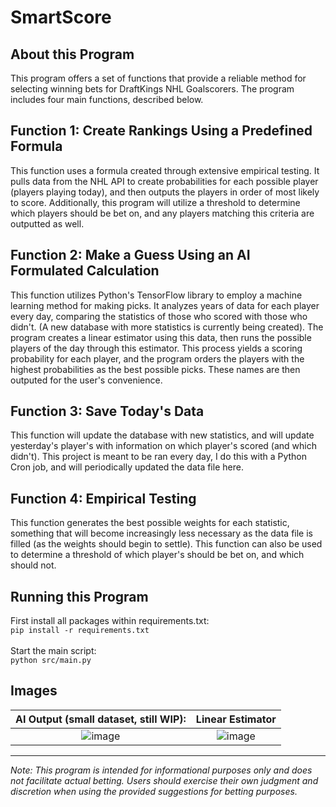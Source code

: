 # SmartScore
## About this Program

This program offers a set of functions that provide a reliable method for selecting winning bets for DraftKings NHL Goalscorers. The program includes four main functions, described below.

## Function 1: Create Rankings Using a Predefined Formula

This function uses a formula created through extensive empirical testing. It pulls data from the NHL API to create probabilities for each possible player (players playing today), and then outputs the players in order of most likely to score. Additionally, this program will utilize a threshold to determine which players should be bet on, and any players matching this criteria are outputted as well.

## Function 2: Make a Guess Using an AI Formulated Calculation

This function utilizes Python's TensorFlow library to employ a machine learning method for making picks. It analyzes years of data for each player every day, comparing the statistics of those who scored with those who didn't. (A new database with more statistics is currently being created). The program creates a linear estimator using this data, then runs the possible players of the day through this estimator. This process yields a scoring probability for each player, and the program orders the players with the highest probabilities as the best possible picks. These names are then outputed for the user's convenience.

## Function 3: Save Today's Data

This function will update the database with new statistics, and will update yesterday's player's with information on which player's scored (and which didn't). This project is meant to be ran every day, I do this with a Python Cron job, and will periodically updated the data file here.

## Function 4: Empirical Testing

This function generates the best possible weights for each statistic, something that will become increasingly less necessary as the data file is filled (as the weights should begin to settle). This function can also be used to determine a threshold of which player's should be bet on, and which should not. 

## Running this Program

First install all packages within requirements.txt:<br/>
```pip install -r requirements.txt```<br/><br/>
Start the main script:<br/>
```python src/main.py```

## Images
AI Output (small dataset, still WIP):        |  Linear Estimator
:-------------------------:|:-------------------------:
![image](https://github.com/proby-8/tims-picker/assets/109328434/551c9924-d980-4534-bdbe-1055f29501e9)  |  ![image](https://github.com/proby-8/tims-picker/assets/109328434/92117d39-6450-40ee-be60-8d12da7bee04)

---
*Note: This program is intended for informational purposes only and does not facilitate actual betting. Users should exercise their own judgment and discretion when using the provided suggestions for betting purposes.*

